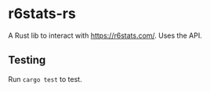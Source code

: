 # r6stats-rs
A Rust lib to interact with https://r6stats.com/. Uses the API.

## Testing
Run `cargo test` to test. 